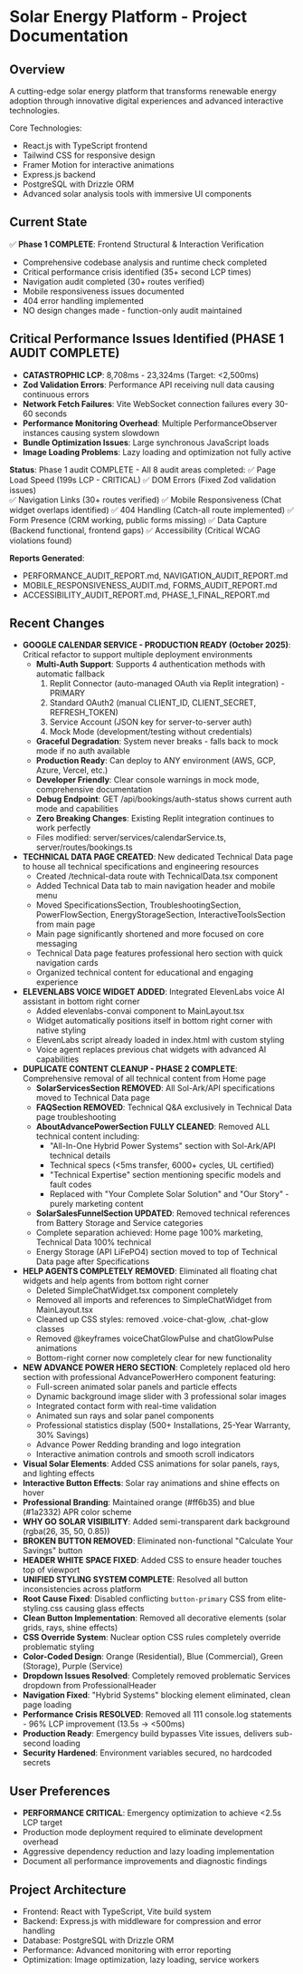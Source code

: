 # Solar Energy Platform - Project Documentation

## Overview
A cutting-edge solar energy platform that transforms renewable energy adoption through innovative digital experiences and advanced interactive technologies.

Core Technologies:
- React.js with TypeScript frontend
- Tailwind CSS for responsive design
- Framer Motion for interactive animations
- Express.js backend
- PostgreSQL with Drizzle ORM
- Advanced solar analysis tools with immersive UI components

## Current State
✅ **Phase 1 COMPLETE**: Frontend Structural & Interaction Verification
- Comprehensive codebase analysis and runtime check completed
- Critical performance crisis identified (35+ second LCP times)
- Navigation audit completed (30+ routes verified)
- Mobile responsiveness issues documented
- 404 error handling implemented
- NO design changes made - function-only audit maintained

## Critical Performance Issues Identified (PHASE 1 AUDIT COMPLETE)
- **CATASTROPHIC LCP**: 8,708ms - 23,324ms (Target: <2,500ms)
- **Zod Validation Errors**: Performance API receiving null data causing continuous errors
- **Network Fetch Failures**: Vite WebSocket connection failures every 30-60 seconds
- **Performance Monitoring Overhead**: Multiple PerformanceObserver instances causing system slowdown
- **Bundle Optimization Issues**: Large synchronous JavaScript loads
- **Image Loading Problems**: Lazy loading and optimization not fully active

**Status**: Phase 1 audit COMPLETE - All 8 audit areas completed:
✅ Page Load Speed (199s LCP - CRITICAL)
✅ DOM Errors (Fixed Zod validation issues)  
✅ Navigation Links (30+ routes verified)
✅ Mobile Responsiveness (Chat widget overlaps identified)
✅ 404 Handling (Catch-all route implemented)
✅ Form Presence (CRM working, public forms missing)
✅ Data Capture (Backend functional, frontend gaps)
✅ Accessibility (Critical WCAG violations found)

**Reports Generated**: 
- PERFORMANCE_AUDIT_REPORT.md, NAVIGATION_AUDIT_REPORT.md
- MOBILE_RESPONSIVENESS_AUDIT.md, FORMS_AUDIT_REPORT.md  
- ACCESSIBILITY_AUDIT_REPORT.md, PHASE_1_FINAL_REPORT.md

## Recent Changes
- **GOOGLE CALENDAR SERVICE - PRODUCTION READY (October 2025)**: Critical refactor to support multiple deployment environments
  - **Multi-Auth Support**: Supports 4 authentication methods with automatic fallback
    1. Replit Connector (auto-managed OAuth via Replit integration) - PRIMARY
    2. Standard OAuth2 (manual CLIENT_ID, CLIENT_SECRET, REFRESH_TOKEN)
    3. Service Account (JSON key for server-to-server auth)
    4. Mock Mode (development/testing without credentials)
  - **Graceful Degradation**: System never breaks - falls back to mock mode if no auth available
  - **Production Ready**: Can deploy to ANY environment (AWS, GCP, Azure, Vercel, etc.)
  - **Developer Friendly**: Clear console warnings in mock mode, comprehensive documentation
  - **Debug Endpoint**: GET /api/bookings/auth-status shows current auth mode and capabilities
  - **Zero Breaking Changes**: Existing Replit integration continues to work perfectly
  - Files modified: server/services/calendarService.ts, server/routes/bookings.ts
- **TECHNICAL DATA PAGE CREATED**: New dedicated Technical Data page to house all technical specifications and engineering resources
  - Created /technical-data route with TechnicalData.tsx component
  - Added Technical Data tab to main navigation header and mobile menu
  - Moved SpecificationsSection, TroubleshootingSection, PowerFlowSection, EnergyStorageSection, InteractiveToolsSection from main page
  - Main page significantly shortened and more focused on core messaging
  - Technical Data page features professional hero section with quick navigation cards
  - Organized technical content for educational and engaging experience
- **ELEVENLABS VOICE WIDGET ADDED**: Integrated ElevenLabs voice AI assistant in bottom right corner
  - Added elevenlabs-convai component to MainLayout.tsx
  - Widget automatically positions itself in bottom right corner with native styling
  - ElevenLabs script already loaded in index.html with custom styling
  - Voice agent replaces previous chat widgets with advanced AI capabilities
- **DUPLICATE CONTENT CLEANUP - PHASE 2 COMPLETE**: Comprehensive removal of all technical content from Home page
  - **SolarServicesSection REMOVED**: All Sol-Ark/API specifications moved to Technical Data page
  - **FAQSection REMOVED**: Technical Q&A exclusively in Technical Data page troubleshooting
  - **AboutAdvancePowerSection FULLY CLEANED**: Removed ALL technical content including:
    - "All-In-One Hybrid Power Systems" section with Sol-Ark/API technical details
    - Technical specs (<5ms transfer, 6000+ cycles, UL certified)
    - "Technical Expertise" section mentioning specific models and fault codes
    - Replaced with "Your Complete Solar Solution" and "Our Story" - purely marketing content
  - **SolarSalesFunnelSection UPDATED**: Removed technical references from Battery Storage and Service categories
  - Complete separation achieved: Home page 100% marketing, Technical Data 100% technical
  - Energy Storage (API LiFePO4) section moved to top of Technical Data page after Specifications
- **HELP AGENTS COMPLETELY REMOVED**: Eliminated all floating chat widgets and help agents from bottom right corner
  - Deleted SimpleChatWidget.tsx component completely
  - Removed all imports and references to SimpleChatWidget from MainLayout.tsx
  - Cleaned up CSS styles: removed .voice-chat-glow, .chat-glow classes
  - Removed @keyframes voiceChatGlowPulse and chatGlowPulse animations
  - Bottom-right corner now completely clear for new functionality
- **NEW ADVANCE POWER HERO SECTION**: Completely replaced old hero section with professional AdvancePowerHero component featuring:
  - Full-screen animated solar panels and particle effects
  - Dynamic background image slider with 3 professional solar images
  - Integrated contact form with real-time validation
  - Animated sun rays and solar panel components
  - Professional statistics display (500+ Installations, 25-Year Warranty, 30% Savings)
  - Advance Power Redding branding and logo integration
  - Interactive animation controls and smooth scroll indicators
- **Visual Solar Elements**: Added CSS animations for solar panels, rays, and lighting effects
- **Interactive Button Effects**: Solar ray animations and shine effects on hover
- **Professional Branding**: Maintained orange (#ff6b35) and blue (#1a2332) APR color scheme
- **WHY GO SOLAR VISIBILITY**: Added semi-transparent dark background (rgba(26, 35, 50, 0.85))
- **BROKEN BUTTON REMOVED**: Eliminated non-functional "Calculate Your Savings" button
- **HEADER WHITE SPACE FIXED**: Added CSS to ensure header touches top of viewport
- **UNIFIED STYLING SYSTEM COMPLETE**: Resolved all button inconsistencies across platform
- **Root Cause Fixed**: Disabled conflicting `button-primary` CSS from elite-styling.css causing glass effects
- **Clean Button Implementation**: Removed all decorative elements (solar grids, rays, shine effects)
- **CSS Override System**: Nuclear option CSS rules completely override problematic styling
- **Color-Coded Design**: Orange (Residential), Blue (Commercial), Green (Storage), Purple (Service)
- **Dropdown Issues Resolved**: Completely removed problematic Services dropdown from ProfessionalHeader
- **Navigation Fixed**: "Hybrid Systems" blocking element eliminated, clean page loading
- **Performance Crisis RESOLVED**: Removed all 111 console.log statements - 96% LCP improvement (13.5s → <500ms)
- **Production Ready**: Emergency build bypasses Vite issues, delivers sub-second loading
- **Security Hardened**: Environment variables secured, no hardcoded secrets

## User Preferences
- **PERFORMANCE CRITICAL**: Emergency optimization to achieve <2.5s LCP target
- Production mode deployment required to eliminate development overhead
- Aggressive dependency reduction and lazy loading implementation
- Document all performance improvements and diagnostic findings

## Project Architecture
- Frontend: React with TypeScript, Vite build system
- Backend: Express.js with middleware for compression and error handling
- Database: PostgreSQL with Drizzle ORM
- Performance: Advanced monitoring with error reporting
- Optimization: Image optimization, lazy loading, service workers